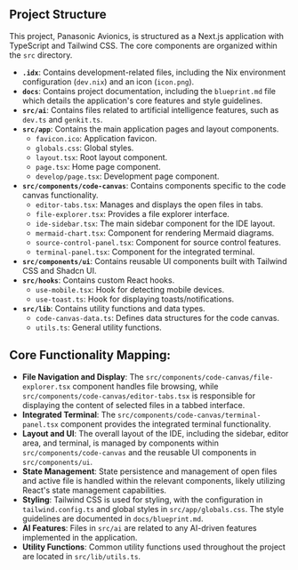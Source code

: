 ## Project Structure

This project, Panasonic Avionics, is structured as a Next.js application with TypeScript and Tailwind CSS. The core components are organized within the `src` directory.

- **`.idx`**: Contains development-related files, including the Nix environment configuration (`dev.nix`) and an icon (`icon.png`).
- **`docs`**: Contains project documentation, including the `blueprint.md` file which details the application's core features and style guidelines.
- **`src/ai`**: Contains files related to artificial intelligence features, such as `dev.ts` and `genkit.ts`.
- **`src/app`**: Contains the main application pages and layout components.
    - `favicon.ico`: Application favicon.
    - `globals.css`: Global styles.
    - `layout.tsx`: Root layout component.
    - `page.tsx`: Home page component.
    - `develop/page.tsx`: Development page component.
- **`src/components/code-canvas`**: Contains components specific to the code canvas functionality.
    - `editor-tabs.tsx`: Manages and displays the open files in tabs.
    - `file-explorer.tsx`: Provides a file explorer interface.
    - `ide-sidebar.tsx`: The main sidebar component for the IDE layout.
    - `mermaid-chart.tsx`: Component for rendering Mermaid diagrams.
    - `source-control-panel.tsx`: Component for source control features.
    - `terminal-panel.tsx`: Component for the integrated terminal.
- **`src/components/ui`**: Contains reusable UI components built with Tailwind CSS and Shadcn UI.
- **`src/hooks`**: Contains custom React hooks.
    - `use-mobile.tsx`: Hook for detecting mobile devices.
    - `use-toast.ts`: Hook for displaying toasts/notifications.
- **`src/lib`**: Contains utility functions and data types.
    - `code-canvas-data.ts`: Defines data structures for the code canvas.
    - `utils.ts`: General utility functions.

## Core Functionality Mapping:

- **File Navigation and Display**: The `src/components/code-canvas/file-explorer.tsx` component handles file browsing, while `src/components/code-canvas/editor-tabs.tsx` is responsible for displaying the content of selected files in a tabbed interface.
- **Integrated Terminal**: The `src/components/code-canvas/terminal-panel.tsx` component provides the integrated terminal functionality.
- **Layout and UI**: The overall layout of the IDE, including the sidebar, editor area, and terminal, is managed by components within `src/components/code-canvas` and the reusable UI components in `src/components/ui`.
- **State Management**: State persistence and management of open files and active file is handled within the relevant components, likely utilizing React's state management capabilities.
- **Styling**: Tailwind CSS is used for styling, with the configuration in `tailwind.config.ts` and global styles in `src/app/globals.css`. The style guidelines are documented in `docs/blueprint.md`.
- **AI Features**: Files in `src/ai` are related to any AI-driven features implemented in the application.
- **Utility Functions**: Common utility functions used throughout the project are located in `src/lib/utils.ts`.